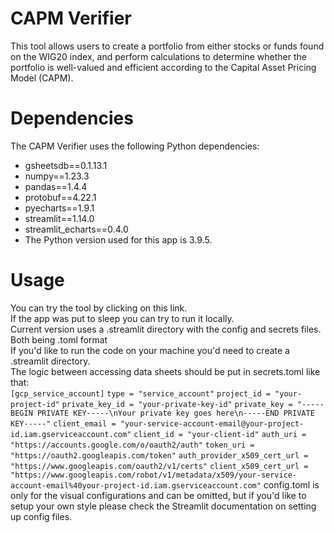 # CAPM Verifier
This tool allows users to create a portfolio from either stocks or funds found on the WIG20 index, and perform calculations to determine whether the portfolio is well-valued and efficient according to the Capital Asset Pricing Model (CAPM).

# Dependencies
The CAPM Verifier uses the following Python dependencies:

* gsheetsdb==0.1.13.1
* numpy==1.23.3
* pandas==1.4.4
* protobuf==4.22.1
* pyecharts==1.9.1
* streamlit==1.14.0
* streamlit_echarts==0.4.0
* The Python version used for this app is 3.9.5.

# Usage
You can try the tool by clicking on this link.\
If the app was put to sleep you can try to run it locally.\
Current version uses a .streamlit directory with the config and secrets files. Both being .toml format\
If you'd like to run the code on your machine you'd need to create a .streamlit directory.\
The logic between accessing data sheets should be put in secrets.toml like that:\
`[gcp_service_account]`
`type = "service_account"`
`project_id = "your-project-id"`
`private_key_id = "your-private-key-id"`
`private_key = "-----BEGIN PRIVATE KEY-----\nYour private key goes here\n-----END PRIVATE KEY-----"`
`client_email = "your-service-account-email@your-project-id.iam.gserviceaccount.com"`
`client_id = "your-client-id"`
`auth_uri = "https://accounts.google.com/o/oauth2/auth"`
`token_uri = "https://oauth2.googleapis.com/token"`
`auth_provider_x509_cert_url = "https://www.googleapis.com/oauth2/v1/certs"`
`client_x509_cert_url = "https://www.googleapis.com/robot/v1/metadata/x509/your-service-account-email%40your-project-id.iam.gserviceaccount.com"`
config.toml is only for the visual configurations and can be omitted, but if you'd like to setup your own style please check the Streamlit documentation on setting up config files.